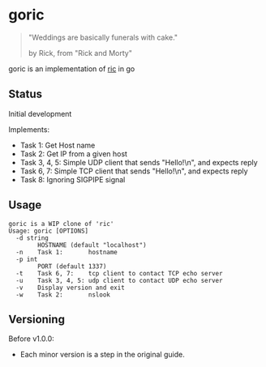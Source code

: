 # goric

> "Weddings are basically funerals with cake."
>
> by Rick, from "Rick and Morty"

goric is an implementation of [ric](https://github.com/cpmachado/ric) in go

## Status

Initial development

Implements:
- Task 1: Get Host name
- Task 2: Get IP from a given host
- Task 3, 4, 5: Simple UDP client that sends "Hello!\n", and expects reply
- Task 6, 7: Simple TCP client that sends "Hello!\n", and expects reply
- Task 8: Ignoring SIGPIPE signal

## Usage

```text
goric is a WIP clone of 'ric'
Usage: goric [OPTIONS]
  -d string
    	HOSTNAME (default "localhost")
  -n	Task 1:       hostname
  -p int
    	PORT (default 1337)
  -t	Task 6, 7:    tcp client to contact TCP echo server
  -u	Task 3, 4, 5: udp client to contact UDP echo server
  -v	Display version and exit
  -w	Task 2:       nslook
```


## Versioning

Before v1.0.0:
- Each minor version is a step in the original guide.

